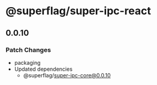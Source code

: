 # @superflag/super-ipc-react

## 0.0.10

### Patch Changes

- packaging
- Updated dependencies
  - @superflag/super-ipc-core@0.0.10
